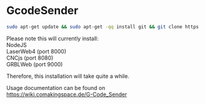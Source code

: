 # GcodeSender
```bash
sudo apt-get update && sudo apt-get -qq install git && git clone https://github.com/comakingspace/GcodeSender.git && cd GcodeSender && ./install.sh
```
Please note this will currently install:  
NodeJS  
LaserWeb4 (port 8000)    
CNCjs (port 8080)  
GRBLWeb (port 9000)  

Therefore, this installation will take quite a while.

Usage documentation can be found on  
https://wiki.comakingspace.de/G-Code_Sender
